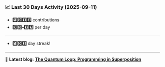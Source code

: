 <!--START_STATS-->
### 📈 Last 30 Days Activity (2025-09-11)  
- **1️⃣0️⃣1️⃣3️⃣** contributions  
- **3️⃣3️⃣•7️⃣7️⃣** per day
---
- **1️⃣0️⃣3️⃣** day streak!
---
📝 **Latest blog:** [**The Quantum Loop: Programming in Superposition**](https://andriak.com/blog/quantum-loop)
<!--END_STATS-->
